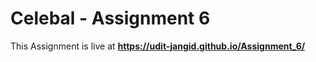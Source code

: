 # **Celebal - Assignment 6**
This Assignment is live at **https://udit-jangid.github.io/Assignment_6/**
